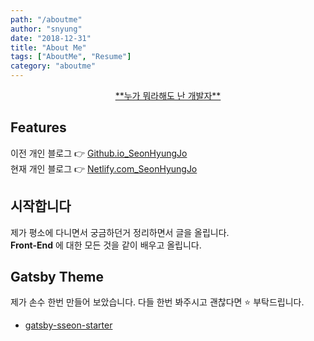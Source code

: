 ```yaml
---
path: "/aboutme"
author: "snyung"
date: "2018-12-31"
title: "About Me"
tags: ["AboutMe", "Resume"]
category: "aboutme"
---
```


<center>
    <a href="https://seonhyung.netlify.com"> **누가 뭐라해도 난 개발자** </a>
</center>

## Features

이전 개인 블로그 :point_right: [Github.io_SeonHyungJo](https://seonhyungjo.github.io/)
<br/>
현재 개인 블로그 :point_right: [Netlify.com_SeonHyungJo](https://seonhyung.netlify.com/)

## 시작합니다

제가 평소에 다니면서 궁금하던거 정리하면서 글을 올립니다. 
<br/>
**Front-End** 에 대한 모든 것을 같이 배우고 올립니다.

## Gatsby Theme

제가 손수 한번 만들어 보았습니다. 다들 한번 봐주시고 괜찮다면 :star: 부탁드립니다.

- [gatsby-sseon-starter](https://www.gatsbyjs.org/starters/SeonHyungJo/gatsby-sseon-starter/)